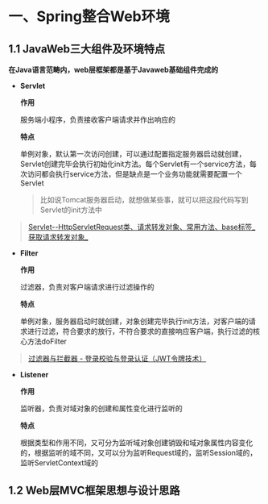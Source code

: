# 一、Spring整合Web环境



## 1.1 JavaWeb三大组件及环境特点

**在Java语言范畴内，web层框架都是基于Javaweb基础组件完成的**

*  **Servlet**

   **作用**

   服务端小程序，负责接收客户端请求并作出响应的

   

   **特点**

   单例对象，默认第一次访问创建，可以通过配置指定服务器启动就创建，Servlet创建完毕会执行初始化init方法。每个Servlet有一个service方法，每次访问都会执行service方法，但是缺点是一个业务功能就需要配置一个Servlet

   >  比如说Tomcat服务器启动，就想做某些事，就可以把这段代码写到Servlet的init方法中

>  [ Servlet--HttpServletRequest类、请求转发对象、常用方法、base标签_获取请求转发对象_](https://blog.csdn.net/weixin_51351637/article/details/126237885)

*  **Filter**

   **作用**

   过滤器，负责对客户端请求进行过滤操作的

   

   **特点**

   单例对象，服务器启动时就创建，对象创建完毕执行init方法，对客户端的请求进行过滤，符合要求的放行，不符合要求的直接响应客户端，执行过滤的核心方法doFilter

>  [过滤器与拦截器 - 登录校验与登录认证（JWT令牌技术）](https://blog.csdn.net/weixin_51351637/article/details/130720932)

*  **Listener**

   **作用**

   监听器，负责对域对象的创建和属性变化进行监听的

   

   **特点**

   根据类型和作用不同，又可分为监听域对象创建销毁和域对象属性内容变化的，根据监听的域不同，又可以分为监听Request域的，监听Session域的，监听ServletContext域的

   

## 1.2 Web层MVC框架思想与设计思路


